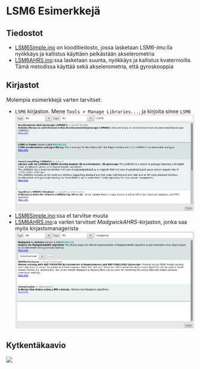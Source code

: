 # LSM6 Esimerkkejä

## Tiedostot

- [LSM6Simple.ino](LSM6Simple.ino) on kooditiedosto, jossa
  lasketaan LSM6-_imu_:lla nyökkäys ja kallistus käyttäen
  pelkästään akselerometria
- [LSM6AHRS.ino](LSM6AHRS.ino):ssa lasketaan suunta, nyökkäys ja kallistus
  kvaternioilla. Tämä metodissa käyttää sekä akselerometria, että gyroskooppia

## Kirjastot

Molempia esimerkkejä varten tarvitset:

- `LSM6` kirjaston. Mene `Tools > Manage Libraries...`, ja kirjoita sinne `LSM6`
  ![LSM6](kirjasto.png)
- [LSM6Simple.ino](LSM6Simple.ino):ssa et tarvitse muuta
- [LSM6AHRS.ino](LSM6AHRS.ino):a varten tarvitset _MadgwickAHRS_-kirjaston,
  jonka saa myös kirjastomanagerista
  ![MadgwickAHRS](kirjasto2.png)

## Kytkentäkaavio

![](schematic.png)
